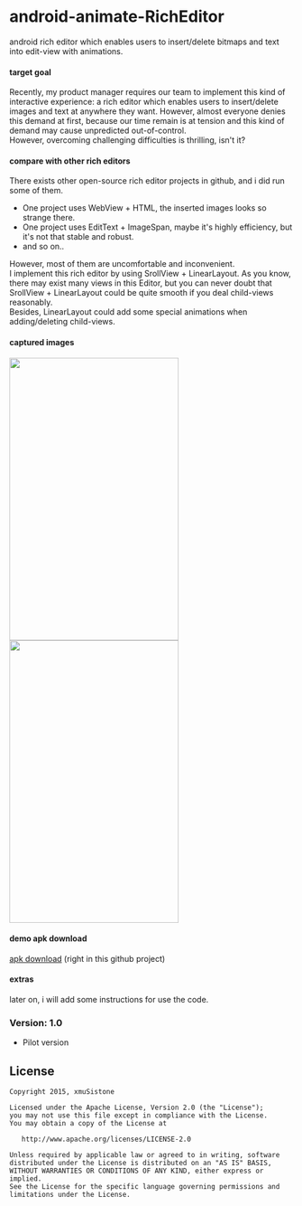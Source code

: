 # android-animate-RichEditor
android rich editor which enables users to insert/delete bitmaps and text into edit-view with animations.
#### target goal
Recently, my product manager requires our team to implement this kind of interactive experience: a rich editor which enables users to insert/delete images and text at anywhere they want. However, almost everyone denies this demand at first, because our time remain is at tension and this kind of demand may cause unpredicted out-of-control.<br>
However, overcoming challenging difficulties is thrilling, isn't it?
#### compare with other rich editors
There exists other open-source rich editor projects in github, and i did run some of them.    
* One project uses WebView + HTML, the inserted images looks so strange there.
* One project uses EditText + ImageSpan, maybe it's highly efficiency, but it's not that stable and robust.
* and so on..

However, most of them are uncomfortable and inconvenient.<br>
I implement this rich editor by using SrollView + LinearLayout. As you know, there may exist many views in this Editor, but you can never doubt that SrollView + LinearLayout could be quite smooth if you deal child-views reasonably. <br>
Besides, LinearLayout could add some special animations when adding/deleting child-views.
#### captured images
<td>
	 <img src="capture01.gif" width="300" height="500" />
	 <img src="capture02.gif" width="300" height="500" />
</td>

#### demo apk download
[apk download](RichEditor.apk) (right in this github project)

#### extras
later on, i will add some instructions for use the code.

### Version: 1.0

  * Pilot version

## License

    Copyright 2015, xmuSistone

    Licensed under the Apache License, Version 2.0 (the "License");
    you may not use this file except in compliance with the License.
    You may obtain a copy of the License at

       http://www.apache.org/licenses/LICENSE-2.0

    Unless required by applicable law or agreed to in writing, software
    distributed under the License is distributed on an "AS IS" BASIS,
    WITHOUT WARRANTIES OR CONDITIONS OF ANY KIND, either express or implied.
    See the License for the specific language governing permissions and
    limitations under the License.

